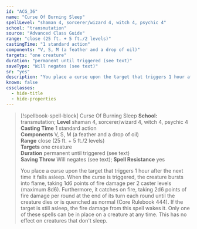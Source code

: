 ```yaml
---
id: "ACG_36"
name: "Curse Of Burning Sleep"
spellLevel: "shaman 4, sorcerer/wizard 4, witch 4, psychic 4"
school: "transmutation"
source: "Advanced Class Guide"
range: "close (25 ft. + 5 ft./2 levels)"
castingTime: "1 standard action"
components: "V, S, M (a feather and a drop of oil)"
targets: "one creature"
duration: "permanent until triggered (see text)"
saveType: "Will negates (see text)"
sr: "yes"
description: "You place a curse upon the target that triggers 1 hour after the next time it falls asleep. When the curse is triggered, the creature bursts into flame, taking 1d6 points of fire damage per 2 caster levels (maximum 8d6). Furthermore, it catches on fire, taking 2d6 points of fire damage per round at the end of its turn each round until the creature dies or is quenched as normal (Core Rulebook 444). If the target is still asleep, the fire damage from this spell wakes it.  Only one of these spells can be in place on a creature at any time. This has no effect on creatures that don't sleep."
known: false
cssclasses:
  - hide-title
  - hide-properties
---
```


> [!spellbook-spell-block] Curse Of Burning Sleep
> **School:** transmutation; **Level** shaman 4, sorcerer/wizard 4, witch 4, psychic 4
> **Casting Time** 1 standard action  
> **Components** V, S, M (a feather and a drop of oil)  
> **Range** close (25 ft. + 5 ft./2 levels)  
> **Targets** one creature  
> **Duration** permanent until triggered (see text)  
> **Saving Throw** Will negates (see text); **Spell Resistance** yes
> 
> You place a curse upon the target that triggers 1 hour after the next time it falls asleep. When the curse is triggered, the creature bursts into flame, taking 1d6 points of fire damage per 2 caster levels (maximum 8d6). Furthermore, it catches on fire, taking 2d6 points of fire damage per round at the end of its turn each round until the creature dies or is quenched as normal (Core Rulebook 444). If the target is still asleep, the fire damage from this spell wakes it.  Only one of these spells can be in place on a creature at any time. This has no effect on creatures that don't sleep.